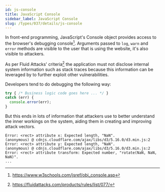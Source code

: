 ```yaml
---
id: js-console
title: JavaScript Console
sidebar_label: JavaScript Console
slug: /types/037/details/js-console
---
```


In front-end programming, JavaScript's Console object
provides access to the browser's debugging console[^1].
Arguments passed to `log`, `warn` and `error` methods are visible to the user
that is using the website, it's also visible to attackers.

As per Fluid Attacks' criteria[^2] the application must not disclose internal
system information such as stack traces because this information can be
leveraged by to further exploit other vulnerabilities.

Developers tend to do debugging the following way:

```js {3}
try { /* Business logic code goes here ... */ }
catch (err) {
  console.error(err);
}
```

But this ends in lots of information that attackers use to better understand
the inner workings on the system,
aiding them in creating and improving attack vectors.

```log
Error: <rect> attribute x: Expected length, "NaN".
(anonymous) @ cdnjs.cloudflare.com/ajax/libs/d3/5.16.0/d3.min.js:2
Error: <rect> attribute y: Expected length, "NaN".
(anonymous) @ cdnjs.cloudflare.com/ajax/libs/d3/5.16.0/d3.min.js:2
Error: <rect> attribute transform: Expected number, "rotate(NaN, NaN, NaN)".
...
```

[^1]: https://www.w3schools.com/jsref/obj_console.asp
[^2]: https://fluidattacks.com/products/rules/list/077/
